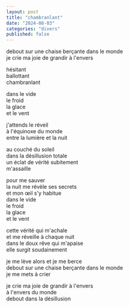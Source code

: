 ```yaml
---
layout: post
title: "chambranlant"
date: "2024-08-03"
categories: "divers"
published: false
---
```


debout sur une chaise berçante dans le monde  
je crie ma joie de grandir à l'envers  

hésitant  
ballottant  
chambranlant  

dans le vide  
le froid  
la glace  
et le vent  

j'attends le réveil  
à l'équinoxe du monde  
entre la lumière et la nuit  

au couché du soleil  
dans la désillusion totale  
un éclat de vérité subitement  
m'assaille  

pour me sauver  
la nuit me révèle ses secrets  
et mon œil s'y habitue  
dans le vide  
le froid  
la glace  
et le vent  

cette vérité qui m'achale  
et me réveille à chaque nuit  
dans le doux rêve qui m'apaise  
elle surgit soudainement  

je me lève alors et je me berce  
debout sur une chaise berçante dans le monde  
je me mets à crier  

je crie ma joie de grandir à l'envers  
à l'envers du monde  
debout dans la désillusion  
